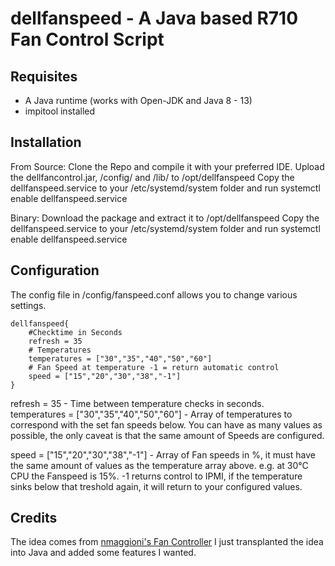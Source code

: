 # dellfanspeed - A Java based R710 Fan Control Script

## Requisites

- A Java runtime (works with Open-JDK and Java 8 - 13)
- impitool installed

## Installation

From Source:
Clone the Repo and compile it with your preferred IDE.
Upload the dellfancontrol.jar, /config/ and /lib/ to /opt/dellfanspeed
Copy the dellfanspeed.service to your /etc/systemd/system folder and run systemctl enable dellfanspeed.service

Binary:
Download the package and extract it to /opt/dellfanspeed
Copy the dellfanspeed.service to your /etc/systemd/system folder and run systemctl enable dellfanspeed.service

## Configuration

The config file in /config/fanspeed.conf allows you to change various settings.

```text
dellfanspeed{
    #Checktime in Seconds
    refresh = 35
    # Temperatures
	temperatures = ["30","35","40","50","60"]
	# Fan Speed at temperature -1 = return automatic control
	speed = ["15","20","30","38","-1"]
}
```

refresh = 35 - Time between temperature checks in seconds.  
temperatures = ["30","35","40","50","60"] - Array of temperatures to correspond with the set fan speeds below. You can have as many values as possible, the only caveat is that the same amount of Speeds are configured.    

speed = ["15","20","30","38","-1"] - Array of Fan speeds in %, it must have the same amount of values as the temperature array above. e.g. at 30°C CPU the Fanspeed is 15%. -1 returns control to IPMI, if the temperature sinks below that treshold again, it will return to your configured values.  


## Credits

The idea comes from [nmaggioni's Fan Controller](https://github.com/nmaggioni/r710-fan-controller) I just transplanted the idea into Java and added some features I wanted.